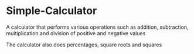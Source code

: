 # Simple-Calculator

A calculator that performs various operations such as addition, subtraction, multiplication and division of positive and negative values 

The calculator also does percentages, square roots and squares
